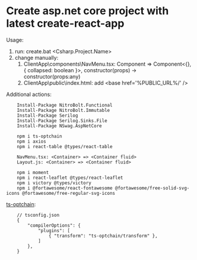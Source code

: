 # Create asp.net core project with latest create-react-app

Usage:

1. run: create.bat <Csharp.Project.Name> <react-app-name>
2. change manually:
    1. ClientApp\components\NavMenu.tsx: Component => Component<{}, { collapsed: boolean }>, constructor(props) -> constructor(props:any)
    2. ClientApp\public\index.html: add &lt;base href='%PUBLIC_URL%/' /&gt;

Additional actions:

        Install-Package NitroBolt.Functional
        Install-Package NitroBolt.Immutable
        Install-Package Serilog
        Install-Package Serilog.Sinks.File
        Install-Package NSwag.AspNetCore

        npm i ts-optchain
        npm i axios
        npm i react-table @types/react-table

        NavMenu.tsx: <Container> => <Container fluid>
        Layout.js: <Container> => <Container fluid>
        
        npm i moment 
        npm i react-leaflet @types/react-leaflet
        npm i victory @types/victory
        npm i @fortawesome/react-fontawesome @fortawesome/free-solid-svg-icons @fortawesome/free-regular-svg-icons

[ts-optchain][1]:

        // tsconfig.json
        {
            "compilerOptions": {
                "plugins": [
                    { "transform": "ts-optchain/transform" },
                ]
            },
        }

[1]: https://github.com/rimeto/ts-optchain
